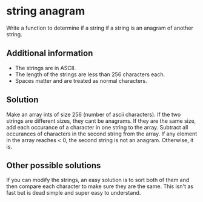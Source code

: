 # string anagram

Write a function to determine if a string if a string is an anagram of another string.

## Additional information

* The strings are in ASCII.
* The length of the strings are less than 256 characters each.
* Spaces matter and are treated as normal characters.

## Solution

Make an array ints of size 256 (number of ascii characters).
If the two strings are different sizes, they cant be anagrams.
If they are the same size, add each occurance of a character in one string to the array.
Subtract all occurances of characters in the second string from the array.
If any element in the array reaches < 0, the second string is not an anagram.
Otherwise, it is.

## Other possible solutions

If you can modify the strings, an easy solution is to sort both of them and then compare each character to make sure they are the same. This isn't as fast but is dead simple and super easy to understand.
